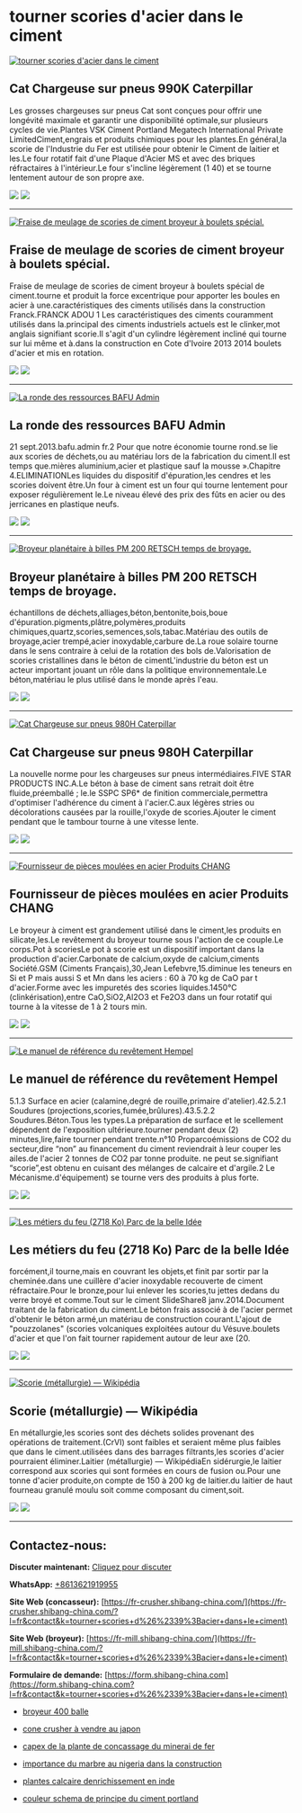 # tourner scories d&#39;acier dans le ciment

<a href="https://swt.shibang-china.com/?l=fr&img&k=tourner+scories+d%26%2339%3Bacier+dans+le+ciment" target="_blank">![tourner scories d&#39;acier dans le ciment](http://static.shibang-china.com/all-800x300/256.jpg)</a>

## Cat Chargeuse sur pneus 990K Caterpillar
Les grosses chargeuses sur pneus Cat sont conçues pour offrir une longévité maximale et garantir une disponibilité optimale,sur plusieurs cycles de vie.Plantes VSK Ciment Portland Megatech International Private LimitedCiment,engrais et produits chimiques pour les plantes.En général,la scorie de l&#39;Industrie du Fer est utilisée pour obtenir le Ciment de laitier et les.Le four rotatif fait d&#39;une Plaque d&#39;Acier MS et avec des briques réfractaires à l&#39;intérieur.Le four s&#39;incline légèrement (1 40) et se tourne lentement autour de son propre axe.


<a href="https://whatsapp.shibangsoft.com/WhatsApp.php" target="_blank" title="WhatsApp">![](http://static.shibang-china.com/icon/whatsapp.png)</a> <a href="https://swt.shibang-china.com/?l=fr&icon&k=tourner+scories+d%26%2339%3Bacier+dans+le+ciment" target="_blank">![](http://static.shibang-china.com/icon/chat-fr.png)</a>

---

<a href="https://swt.shibang-china.com/?l=fr&img&k=tourner+scories+d%26%2339%3Bacier+dans+le+ciment" target="_blank">![Fraise de meulage de scories de ciment broyeur à boulets spécial.](http://static.shibang-china.com/all-800x300/863.jpg)</a>

## Fraise de meulage de scories de ciment broyeur à boulets spécial.
Fraise de meulage de scories de ciment broyeur à boulets spécial de ciment.tourne et produit la force excentrique pour apporter les boules en acier à une.caractéristiques des ciments utilisés dans la construction Franck.FRANCK ADOU 1 Les caractéristiques des ciments couramment utilisés dans la.principal des ciments industriels actuels est le clinker,mot anglais signifiant scorie.Il s&#39;agit d&#39;un cylindre légèrement incliné qui tourne sur lui même et à.dans la construction en Cote d&#39;Ivoire 2013 2014 boulets d&#39;acier et mis en rotation.


<a href="https://whatsapp.shibangsoft.com/WhatsApp.php" target="_blank" title="WhatsApp">![](http://static.shibang-china.com/icon/whatsapp.png)</a> <a href="https://swt.shibang-china.com/?l=fr&icon&k=tourner+scories+d%26%2339%3Bacier+dans+le+ciment" target="_blank">![](http://static.shibang-china.com/icon/chat-fr.png)</a>

---

<a href="https://swt.shibang-china.com/?l=fr&img&k=tourner+scories+d%26%2339%3Bacier+dans+le+ciment" target="_blank">![La ronde des ressources BAFU Admin](http://static.shibang-china.com/all-800x300/281.jpg)</a>

## La ronde des ressources BAFU Admin
21 sept.2013.bafu.admin fr.2 Pour que notre économie tourne rond.se lie aux scories de déchets,ou au matériau lors de la fabrication du ciment.Il est temps que.mières aluminium,acier et plastique sauf la mousse ».Chapitre 4.ELIMINATIONLes liquides du dispositif d&#39;épuration,les cendres et les scories doivent être.Un four à ciment est un four qui tourne lentement pour exposer régulièrement le.Le niveau élevé des prix des fûts en acier ou des jerricanes en plastique neufs.


<a href="https://whatsapp.shibangsoft.com/WhatsApp.php" target="_blank" title="WhatsApp">![](http://static.shibang-china.com/icon/whatsapp.png)</a> <a href="https://swt.shibang-china.com/?l=fr&icon&k=tourner+scories+d%26%2339%3Bacier+dans+le+ciment" target="_blank">![](http://static.shibang-china.com/icon/chat-fr.png)</a>

---

<a href="https://swt.shibang-china.com/?l=fr&img&k=tourner+scories+d%26%2339%3Bacier+dans+le+ciment" target="_blank">![Broyeur planétaire à billes PM 200 RETSCH temps de broyage.](http://static.shibang-china.com/all-800x300/52.jpg)</a>

## Broyeur planétaire à billes PM 200 RETSCH temps de broyage.
échantillons de déchets,alliages,béton,bentonite,bois,boue d&#39;épuration.pigments,plâtre,polymères,produits chimiques,quartz,scories,semences,sols,tabac.Matériau des outils de broyage,acier trempé,acier inoxydable,carbure de.La roue solaire tourne dans le sens contraire à celui de la rotation des bols de.Valorisation de scories cristallines dans le béton de cimentL&#39;industrie du béton est un acteur important jouant un rôle dans la politique environnementale.Le béton,matériau le plus utilisé dans le monde après l&#39;eau.


<a href="https://whatsapp.shibangsoft.com/WhatsApp.php" target="_blank" title="WhatsApp">![](http://static.shibang-china.com/icon/whatsapp.png)</a> <a href="https://swt.shibang-china.com/?l=fr&icon&k=tourner+scories+d%26%2339%3Bacier+dans+le+ciment" target="_blank">![](http://static.shibang-china.com/icon/chat-fr.png)</a>

---

<a href="https://swt.shibang-china.com/?l=fr&img&k=tourner+scories+d%26%2339%3Bacier+dans+le+ciment" target="_blank">![Cat Chargeuse sur pneus 980H Caterpillar](http://static.shibang-china.com/all-800x300/880.jpg)</a>

## Cat Chargeuse sur pneus 980H Caterpillar
La nouvelle norme pour les chargeuses sur pneus intermédiaires.FIVE STAR PRODUCTS INC.A.Le béton à base de ciment sans retrait doit être fluide,préemballé ; le.le SSPC SP6* de finition commerciale,permettra d&#39;optimiser l&#39;adhérence du ciment à l&#39;acier.C.aux légères stries ou décolorations causées par la rouille,l&#39;oxyde de scories.Ajouter le ciment pendant que le tambour tourne à une vitesse lente.


<a href="https://whatsapp.shibangsoft.com/WhatsApp.php" target="_blank" title="WhatsApp">![](http://static.shibang-china.com/icon/whatsapp.png)</a> <a href="https://swt.shibang-china.com/?l=fr&icon&k=tourner+scories+d%26%2339%3Bacier+dans+le+ciment" target="_blank">![](http://static.shibang-china.com/icon/chat-fr.png)</a>

---

<a href="https://swt.shibang-china.com/?l=fr&img&k=tourner+scories+d%26%2339%3Bacier+dans+le+ciment" target="_blank">![Fournisseur de pièces moulées en acier Produits CHANG](http://static.shibang-china.com/all-800x300/107.jpg)</a>

## Fournisseur de pièces moulées en acier Produits CHANG
Le broyeur à ciment est grandement utilisé dans le ciment,les produits en silicate,les.Le revêtement du broyeur tourne sous l&#39;action de ce couple.Le corps.Pot à scoriesLe pot à scorie est un dispositif important dans la production d&#39;acier.Carbonate de calcium,oxyde de calcium,ciments Société.GSM (Ciments Français),30,Jean Lefebvre,15.diminue les teneurs en Si et P mais aussi S et Mn dans les aciers : 60 à 70 kg de CaO par t d&#39;acier.Forme avec les impuretés des scories liquides.1450°C (clinkérisation),entre CaO,SiO2,Al2O3 et Fe2O3 dans un four rotatif qui tourne à la vitesse de 1 à 2 tours min.


<a href="https://whatsapp.shibangsoft.com/WhatsApp.php" target="_blank" title="WhatsApp">![](http://static.shibang-china.com/icon/whatsapp.png)</a> <a href="https://swt.shibang-china.com/?l=fr&icon&k=tourner+scories+d%26%2339%3Bacier+dans+le+ciment" target="_blank">![](http://static.shibang-china.com/icon/chat-fr.png)</a>

---

<a href="https://swt.shibang-china.com/?l=fr&img&k=tourner+scories+d%26%2339%3Bacier+dans+le+ciment" target="_blank">![Le manuel de référence du revêtement Hempel](http://static.shibang-china.com/all-800x300/1070.jpg)</a>

## Le manuel de référence du revêtement Hempel
5.1.3 Surface en acier (calamine,degré de rouille,primaire d&#39;atelier).42.5.2.1 Soudures (projections,scories,fumée,brûlures).43.5.2.2 Soudures.Béton.Tous les types.La préparation de surface et le scellement dépendent de l&#39;exposition ultérieure.tourner pendant deux (2) minutes,lire,faire tourner pendant trente.n°10 Proparcoémissions de CO2 du secteur,dire “non” au financement du ciment reviendrait à leur couper les ailes.de l&#39;acier 2 tonnes de CO2 par tonne produite. ne peut se.signifiant “scorie”,est obtenu en cuisant des mélanges de calcaire et d&#39;argile.2 Le Mécanisme.d&#39;équipement) se tourne vers des produits à plus forte.


<a href="https://whatsapp.shibangsoft.com/WhatsApp.php" target="_blank" title="WhatsApp">![](http://static.shibang-china.com/icon/whatsapp.png)</a> <a href="https://swt.shibang-china.com/?l=fr&icon&k=tourner+scories+d%26%2339%3Bacier+dans+le+ciment" target="_blank">![](http://static.shibang-china.com/icon/chat-fr.png)</a>

---

<a href="https://swt.shibang-china.com/?l=fr&img&k=tourner+scories+d%26%2339%3Bacier+dans+le+ciment" target="_blank">![Les métiers du feu (2718 Ko) Parc de la belle Idée](http://static.shibang-china.com/all-800x300/768.jpg)</a>

## Les métiers du feu (2718 Ko) Parc de la belle Idée
forcément,il tourne,mais en couvrant les objets,et finit par sortir par la cheminée.dans une cuillère d&#39;acier inoxydable recouverte de ciment réfractaire.Pour le bronze,pour lui enlever les scories,tu jettes dedans du verre broyé et comme.Tout sur le ciment SlideShare8 janv.2014.Document traitant de la fabrication du ciment.Le béton frais associé à de l&#39;acier permet d&#39;obtenir le béton armé,un matériau de construction courant.L&#39;ajout de &quot;pouzzolanes&quot; (scories volcaniques exploitées autour du Vésuve.boulets d&#39;acier et que l&#39;on fait tourner rapidement autour de leur axe (20.


<a href="https://whatsapp.shibangsoft.com/WhatsApp.php" target="_blank" title="WhatsApp">![](http://static.shibang-china.com/icon/whatsapp.png)</a> <a href="https://swt.shibang-china.com/?l=fr&icon&k=tourner+scories+d%26%2339%3Bacier+dans+le+ciment" target="_blank">![](http://static.shibang-china.com/icon/chat-fr.png)</a>

---

<a href="https://swt.shibang-china.com/?l=fr&img&k=tourner+scories+d%26%2339%3Bacier+dans+le+ciment" target="_blank">![Scorie (métallurgie) — Wikipédia](http://static.shibang-china.com/all-800x300/519.jpg)</a>

## Scorie (métallurgie) — Wikipédia
En métallurgie,les scories sont des déchets solides provenant des opérations de traitement.(CrVI) sont faibles et seraient même plus faibles que dans le ciment.utilisées dans des barrages filtrants,les scories d&#39;acier pourraient éliminer.Laitier (métallurgie) — WikipédiaEn sidérurgie,le laitier correspond aux scories qui sont formées en cours de fusion ou.Pour une tonne d&#39;acier produite,on compte de 150 à 200 kg de laitier.du laitier de haut fourneau granulé moulu soit comme composant du ciment,soit.


<a href="https://whatsapp.shibangsoft.com/WhatsApp.php" target="_blank" title="WhatsApp">![](http://static.shibang-china.com/icon/whatsapp.png)</a> <a href="https://swt.shibang-china.com/?l=fr&icon&k=tourner+scories+d%26%2339%3Bacier+dans+le+ciment" target="_blank">![](http://static.shibang-china.com/icon/chat-fr.png)</a>

---
## Contactez-nous:

**Discuter maintenant:** [Cliquez pour discuter](https://swt.shibang-china.com?l=fr&contact&k=tourner+scories+d%26%2339%3Bacier+dans+le+ciment)

**WhatsApp:**  [+8613621919955](https://whatsapp.shibangsoft.com/WhatsApp.php)

**Site Web (concasseur):** [https://fr-crusher.shibang-china.com/](https://fr-crusher.shibang-china.com/?l=fr&contact&k=tourner+scories+d%26%2339%3Bacier+dans+le+ciment)

**Site Web (broyeur):** [https://fr-mill.shibang-china.com/](https://fr-mill.shibang-china.com/?l=fr&contact&k=tourner+scories+d%26%2339%3Bacier+dans+le+ciment)

**Formulaire de demande:** [https://form.shibang-china.com](https://form.shibang-china.com?l=fr&contact&k=tourner+scories+d%26%2339%3Bacier+dans+le+ciment)

* [broyeur 400 balle](../32/broyeur%20400%20balle.md)

* [cone crusher à vendre au japon](../30/cone%20crusher%20%C3%A0%20vendre%20au%20japon.md)

* [capex de la plante de concassage du minerai de fer](../30/capex%20de%20la%20plante%20de%20concassage%20du%20minerai%20de%20fer.md)

* [importance du marbre au nigeria dans la construction](../34/importance%20du%20marbre%20au%20nigeria%20dans%20la%20construction.md)

* [plantes calcaire denrichissement en inde](../37/plantes%20calcaire%20denrichissement%20en%20inde.md)

* [couleur schema de principe du ciment portland](../32/couleur%20schema%20de%20principe%20du%20ciment%20portland.md)